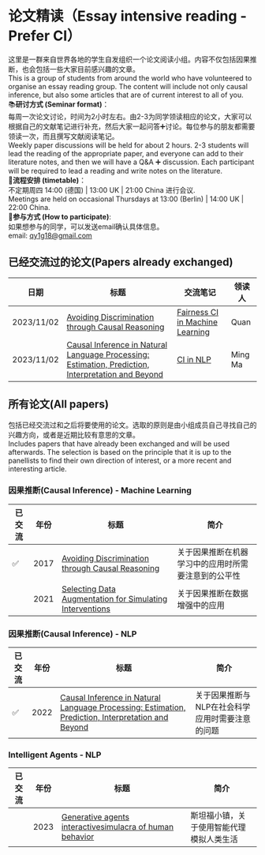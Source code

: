 # 论文精读（Essay intensive reading - Prefer CI）
这里是一群来自世界各地的学生自发组织一个论文阅读小组。内容不仅包括因果推断，也会包括一些大家目前感兴趣的文章。  
This is a group of students from around the world who have volunteered to organise an essay reading group. The content will include not only causal inference, but also some articles that are of current interest to all of you.  
📚**研讨方式 (Seminar format)**：  
每周一次论文讨论，时间为2小时左右。由2-3为同学领读相应的论文，大家可以根据自己的文献笔记进行补充，然后大家一起问答➕讨论。每位参与的朋友都需要领读一次，而且撰写文献阅读笔记。  
Weekly paper discussions will be held for about 2 hours. 2-3 students will lead the reading of the appropriate paper, and everyone can add to their literature notes, and then we will have a Q&A ➕ discussion. Each participant will be required to lead a reading and write notes on the literature.  
📒**流程安排 (timetable)**：  
不定期周四 14:00 (德国) | 13:00 UK | 21:00 China 进行会议.    
Meetings are held on occasional Thursdays at 13:00 (Berlin) | 14:00 UK | 22:00 China.  
🌲**参与方式 (How to participate)**:  
如果想参与的同学，可以发送email确认具体信息。  
email: qy1g18@gmail.com
## 已经交流过的论文(Papers already exchanged)
|  日期 | 标题 | 交流笔记 | 领读人 |
|-------|------|------|------|
|2023/11/02|[Avoiding Discrimination through Causal Reasoning](https://proceedings.neurips.cc/paper/2017/file/f5f8590cd58a54e94377e6ae2eded4d9-Paper.pdf)|[Fairness CI in Machine Learning](https://github.com/Beckhol/Paper-Reading/blob/main/Reading-Notes/Fairness%20CI%20in%20Machine%20Learning.pdf)|Quan|
|2023/11/02|[Causal Inference in Natural Language Processing: Estimation, Prediction, Interpretation and Beyond](https://github.com/Beckhol/Paper-Reading/blob/main/Papers/Causal%20Inference%20in%20Natural%20Language%20ProcessingEstimation%2C%20Prediction%2C%20Interpretation%20and%20Beyond.pdf)|[CI in NLP](https://github.com/Beckhol/Paper-Reading/blob/main/Reading-Notes/nlp%26CI.pdf)| Ming Ma |

## 所有论文(All papers)
包括已经交流过和之后将要使用的论文。选取的原则是由小组成员自己寻找自己的兴趣方向，或者是近期比较有意思的文章。  
Includes papers that have already been exchanged and will be used afterwards. The selection is based on the principle that it is up to the panellists to find their own direction of interest, or a more recent and interesting article.
### 因果推断(Causal Inference) - Machine Learning
|  已交流 |年份| 标题 |简介|
|-------|-------|------|------| 
|✅|2017|[Avoiding Discrimination through Causal Reasoning](https://proceedings.neurips.cc/paper/2017/file/f5f8590cd58a54e94377e6ae2eded4d9-Paper.pdf)|关于因果推断在机器学习中的应用时所需要注意到的公平性|
||2021|[Selecting Data Augmentation for Simulating Interventions](https://github.com/Beckhol/Paper-Reading/blob/main/Papers/DataAugmentation.pdf)|关于因果推断在数据增强中的应用| 

### 因果推断(Causal Inference) - NLP
|  已交流 |年份| 标题 |简介|
|-------|-------|------|------| 
|✅|2022|[Causal Inference in Natural Language Processing: Estimation, Prediction, Interpretation and Beyond](https://github.com/Beckhol/Paper-Reading/blob/main/Papers/Causal%20Inference%20in%20Natural%20Language%20ProcessingEstimation%2C%20Prediction%2C%20Interpretation%20and%20Beyond.pdf)|关于因果推断与NLP在社会科学应用时需要注意的问题|
### Intelligent Agents - NLP
|  已交流 |年份| 标题 |简介|
|-------|-------|------|------| 
||2023|[Generative agents interactivesimulacra of human behavior](https://github.com/Beckhol/Paper-Reading/blob/main/Papers/generative%20agents%20interactivesimulacra%20of%20human%20behavior.pdf)|斯坦福小镇，关于使用智能代理模拟人类生活| 
